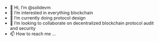 - 👋 Hi, I’m @solidevm
- 👀 I’m interested in everything blockchain
- 🌱 I’m currently doing protocol design
- 💞️ I’m looking to collaborate on decentralized blockchain protocol audit and security
- 📫 How to reach me ...

<!---
solidevm/solidevm is a ✨ special ✨ repository because its `README.md` (this file) appears on your GitHub profile.
You can click the Preview link to take a look at your changes.
--->
